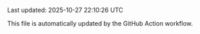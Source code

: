Last updated: 2025-10-27 22:10:26 UTC

This file is automatically updated by the GitHub Action workflow.
